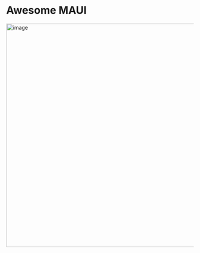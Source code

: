 # Awesome MAUI

<img width="602" alt="image" src="https://user-images.githubusercontent.com/52397976/176644939-261f72df-8177-46cd-9e5c-9cbc02f529d5.png">
